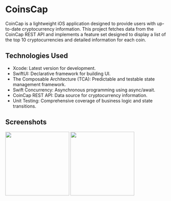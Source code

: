 # CoinsCap
CoinCap is a lightweight iOS application designed to provide users with up-to-date cryptocurrency information. 
This project fetches data from the CoinCap REST API and implements a feature set designed to display a list of the top 10 cryptocurrencies and detailed information for each coin. 

## Technologies Used
- Xcode: Latest version for development.
- SwiftUI: Declarative framework for building UI.
- The Composable Architecture (TCA): Predictable and testable state management framework.
- Swift Concurrency: Asynchronous programming using async/await.
- CoinCap REST API: Data source for cryptocurrency information.
- Unit Testing: Comprehensive coverage of business logic and state transitions.


## Screenshots
<img src="https://github.com/user-attachments/assets/f584d0a8-a808-4912-81a6-c8c59cefba2c" width=200> <img src="https://github.com/user-attachments/assets/a30b4d0f-172d-4100-8d28-ab903e35879b" width=200>
